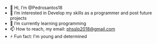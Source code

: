 - 👋 Hi, I’m @Pedrosantos18
- 👀 I’m interested in Develop my skills as a programmer and post future projects
- 🌱 I’m currently learning programming
- 📫 How to reach, my email: phsslp2018@gmail.com
- ⚡ Fun fact: I'm young and determined

<!---
Pedrosantos18/Pedrosantos18 is a ✨ special ✨ repository because its `README.md` (this file) appears on your GitHub profile.
You can click the Preview link to take a look at your changes.
--->
